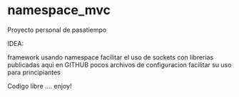 # namespace_mvc

Proyecto personal de pasatiempo

IDEA:

framework usando namespace
facilitar el uso de sockets con librerias publicadas aqui en GITHUB
pocos archivos de configuracion
facilitar su uso para principiantes

Codigo libre ....
enjoy!


